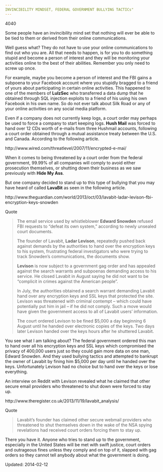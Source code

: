 ```yaml
---
INVINCIBILITY MINDSET, FEDERAL GOVERNMENT BULLYING TACTICs"
---
```

4040


<p>Some people have an invincibility mind set that nothing will ever be able to be tied to them or derived from their online communications.</p>
<p>Well guess what? They do not have to use your online communications to find out who you are. All that needs to happen, is for you to do something stupid and become a person of interest and they will be monitoring your activities online to the best of their abilities. Remember you only need to screw up once.</p>
<p>For example, maybe you become a person of interest and the FBI gains a subpoena to your Facebook account where you stupidly bragged to a friend of yours about participating in certain online activities. This happened to one of the members of <strong>LulzSec</strong> who transferred a data dump that he obtained through SQL injection exploits to a friend of his using his own Facebook in his own name. So do not ever talk about Silk Road or any of your online activities on any social media platform.</p>
<p>Even if a company does not currently keep logs, a court order may perhaps be used to force a company to start keeping logs. <strong>Hush Mail</strong> was forced to hand over 12 CDs worth of e-mails from three Hushmail accounts, following a court order obtained through a mutual assistance treaty between the U.S. and Canada. According to the following article.</p>
<p>http://www.wired.com/threatlevel/2007/11/encrypted-e-mai/</p>
<p>When it comes to being threatened by a court order from the federal government, 99.99% of all companies will comply to avoid either prosecution themselves, or shutting down their business as we saw previously with <strong>Hide My Ass</strong>.</p>
<p>But one company decided to stand up to this type of bullying that you may have heard of called <strong>LavaBit</strong> as seen in the following article.</p>
<p>http://www.theguardian.com/world/2013/oct/03/lavabit-ladar-levison-fbi-encryption-keys-snowden</p>
<div>
<div>Quote</div>
</div>
<blockquote><p>The email service used by whistleblower <strong>Edward Snowden</strong> refused FBI requests to &#8220;defeat its own system,&#8221; according to newly unsealed court documents.</p>
<p>The founder of Lavabit, <strong>Ladar Levison</strong>, repeatedly pushed back against demands by the authorities to hand over the encryption keys to his system, frustrating federal investigators who were trying to track Snowden&#8217;s communications, the documents show.</p>
<p><strong>Levison</strong> is now subject to a government gag order and has appealed against the search warrants and subpoenas demanding access to his service. He closed Lavabit in August saying he did not want to be &#8220;complicit in crimes against the American people&#8221;.</p>
<p>In July, the authorities obtained a search warrant demanding Lavabit hand over any encryption keys and SSL keys that protected the site. Levison was threatened with criminal contempt – which could have potentially put him in jail – if he did not comply. Such a move would have given the government access to all of Lavabit users&#8217; information.</p>
<p>The court ordered Levison to be fined $5,000 a day beginning 6 August until he handed over electronic copies of the keys. Two days later Levison handed over the keys hours after he shuttered Lavabit.</p></blockquote>
<p>You see what I am talking about? The federal government ordered this man to hand over all his encryption keys and SSL keys which compromised the privacy of 400,000 users just so they could gain more data on one man, Edward Snowden. And they used bullying tactics and attempted to bankrupt the owner of Lavabit by fining him $5,000 per day until he handed over the keys. Unfortunately Levison had no choice but to hand over the keys or lose everything.</p>
<p>An interview on Reddit with Levison revealed what he claimed that other secure email providers who threatened to shut down were forced to stay up.</p>
<p>http://www.theregister.co.uk/2013/11/19/lavabit_analysis/</p>
<div>
<div>Quote</div>
</div>
<blockquote><p>Lavabit&#8217;s founder has claimed other secure webmail providers who threatened to shut themselves down in the wake of the NSA spying revelations had received court orders forcing them to stay up.</p></blockquote>
<p>There you have it. Anyone who tries to stand up to the government, especially in the United States will be met with swift justice, court orders and outrageous fines unless they comply and on top of it, slapped with gag orders so they cannot tell anybody about what the government is doing.</p>

Updated: 2014-02-12

